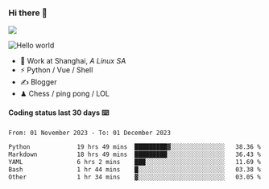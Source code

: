 ### Hi there 👋
![](https://komarev.com/ghpvc/?username=Xuhandsome)


<img src="https://github-readme-stats.vercel.app/api?username=XuHandsome&show_icons=true&theme=merko" alt="Hello world">

<br/>

- 🍻  Work at Shanghai, _A Linux SA_
- ⚡  Python / Vue / Shell
- ✍️  Blogger
- ♟  Chess / ping pong / LOL

#### Coding status last 30 days ⌨️

<!--START_SECTION:waka-->

```txt
From: 01 November 2023 - To: 01 December 2023

Python             19 hrs 49 mins  █████████▓░░░░░░░░░░░░░░░   38.36 %
Markdown           18 hrs 49 mins  █████████░░░░░░░░░░░░░░░░   36.43 %
YAML               6 hrs 2 mins    ███░░░░░░░░░░░░░░░░░░░░░░   11.69 %
Bash               1 hr 44 mins    █░░░░░░░░░░░░░░░░░░░░░░░░   03.38 %
Other              1 hr 34 mins    ▓░░░░░░░░░░░░░░░░░░░░░░░░   03.05 %
```

<!--END_SECTION:waka-->
